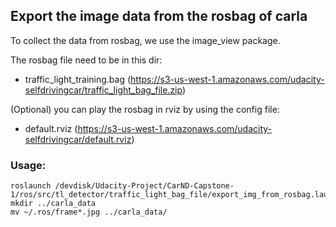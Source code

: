 ## Export the image data from the rosbag of carla

To collect the data from rosbag, we use the image_view package.

The rosbag file need to be in this dir:
* traffic_light_training.bag (https://s3-us-west-1.amazonaws.com/udacity-selfdrivingcar/traffic_light_bag_file.zip)

(Optional) you can play the rosbag in rviz by using the config file:
* default.rviz (https://s3-us-west-1.amazonaws.com/udacity-selfdrivingcar/default.rviz)

### Usage:
```
roslaunch /devdisk/Udacity-Project/CarND-Capstone-1/ros/src/tl_detector/traffic_light_bag_file/export_img_from_rosbag.launch
mkdir ../carla_data
mv ~/.ros/frame*.jpg ../carla_data/
```

